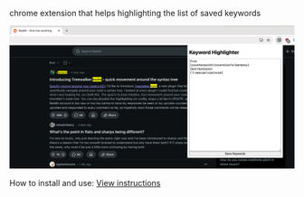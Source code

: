 chrome extension that helps highlighting the list of saved keywords

![screenshot](screenshot.png) 

How to install and use: [View instructions](INSTALL.md) 
